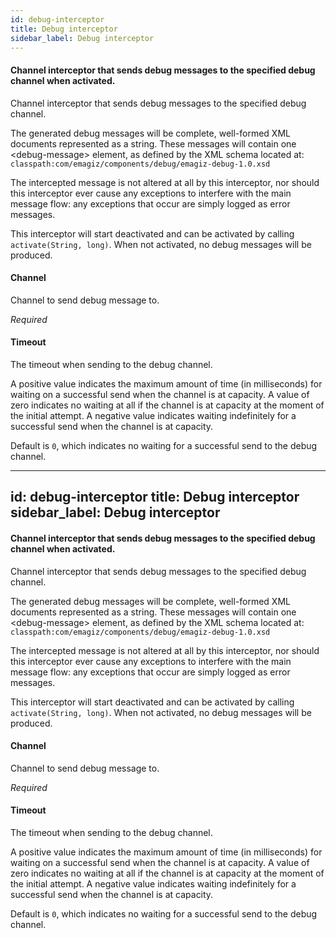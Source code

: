 ```yaml
---
id: debug-interceptor
title: Debug interceptor
sidebar_label: Debug interceptor
---
```

#### Channel interceptor that sends debug messages to the specified debug channel when activated.
Channel interceptor that sends debug messages to the specified debug channel.

The generated debug messages will be complete, well-formed XML documents represented as a string. These messages will contain one &lt;debug-message&gt; element, as defined by the XML schema located at:
<code>classpath:com/emagiz/components/debug/emagiz-debug-1.0.xsd</code>

The intercepted message is not altered at all by this interceptor, nor should this interceptor ever cause any exceptions to interfere with the main message flow: any exceptions that occur are simply logged as error messages.

This interceptor will start deactivated and can be activated by calling <code>activate(String, long)</code>. When not activated, no debug messages will be produced.

#### Channel
Channel to send debug message to.

<i>Required</i>

#### Timeout
The timeout when sending to the debug channel.

A positive value indicates the maximum amount of time (in milliseconds) for waiting on a successful send when the channel is at capacity. A value of zero indicates no waiting at all if the channel is at capacity at the moment of the initial attempt. A negative value indicates waiting indefinitely for a successful send when the channel is at capacity.

Default is <code>0</code>, which indicates no waiting for a successful send to the debug channel.

---
id: debug-interceptor
title: Debug interceptor
sidebar_label: Debug interceptor
---
#### Channel interceptor that sends debug messages to the specified debug channel when activated.
Channel interceptor that sends debug messages to the specified debug channel.

The generated debug messages will be complete, well-formed XML documents represented as a string. These messages will contain one &lt;debug-message&gt; element, as defined by the XML schema located at:
<code>classpath:com/emagiz/components/debug/emagiz-debug-1.0.xsd</code>

The intercepted message is not altered at all by this interceptor, nor should this interceptor ever cause any exceptions to interfere with the main message flow: any exceptions that occur are simply logged as error messages.

This interceptor will start deactivated and can be activated by calling <code>activate(String, long)</code>. When not activated, no debug messages will be produced.

#### Channel
Channel to send debug message to.

<i>Required</i>

#### Timeout
The timeout when sending to the debug channel.

A positive value indicates the maximum amount of time (in milliseconds) for waiting on a successful send when the channel is at capacity. A value of zero indicates no waiting at all if the channel is at capacity at the moment of the initial attempt. A negative value indicates waiting indefinitely for a successful send when the channel is at capacity.

Default is <code>0</code>, which indicates no waiting for a successful send to the debug channel.

